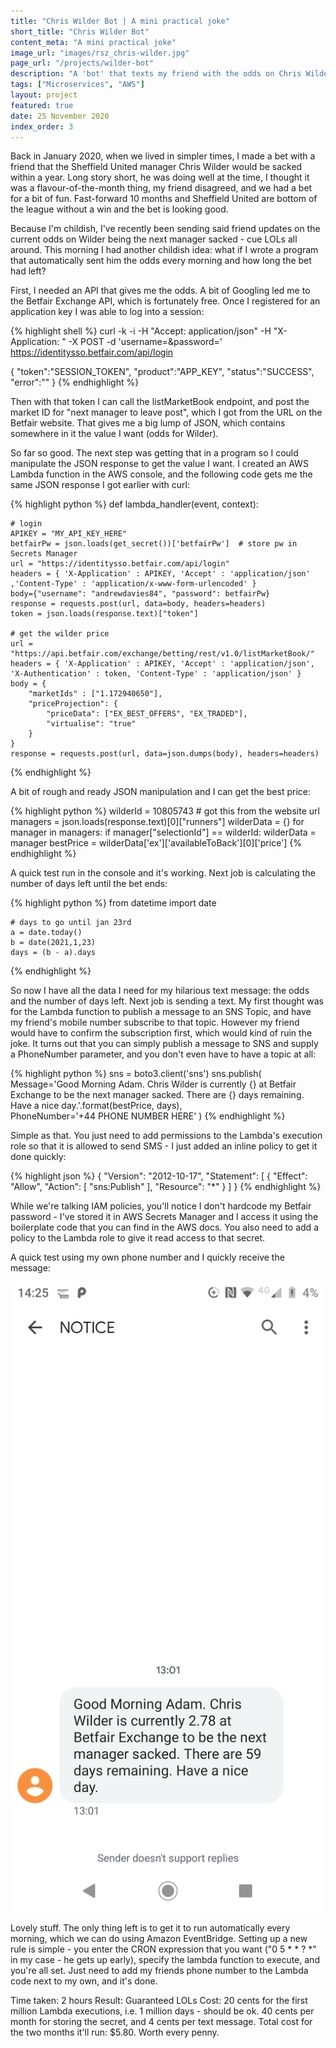 ```yaml
---
title: "Chris Wilder Bot | A mini practical joke"
short_title: "Chris Wilder Bot"
content_meta: "A mini practical joke"
image_url: "images/rsz_chris-wilder.jpg"
page_url: "/projects/wilder-bot"
description: "A 'bot' that texts my friend with the odds on Chris Wilder being sacked"
tags: ["Microservices", "AWS"]
layout: project
featured: true
date: 25 November 2020
index_order: 3
---
```


Back in January 2020, when we lived in simpler times, I made a bet with a friend that the Sheffield United manager Chris Wilder would be sacked within a year. Long story short, he was doing well at the time, I thought it was a flavour-of-the-month thing, my friend disagreed, and we had a bet for a bit of fun. Fast-forward 10 months and Sheffield United are bottom of the league without a win and the bet is looking good. 

Because I'm childish, I've recently been sending said friend updates on the current odds on Wilder being the next manager sacked - cue LOLs all around. This morning I had another childish idea: what if I wrote a program that automatically sent him the odds every morning and how long the bet had left? 

First, I needed an API that gives me the odds. A bit of Googling led me to the Betfair Exchange API, which is fortunately free. Once I registered for an application key I was able to log into a session:

{% highlight shell %}
curl -k -i -H "Accept: application/json" -H "X-Application: <AppKey>" -X POST -d 'username=<username>&password=<password>' https://identitysso.betfair.com/api/login
  
{
  "token":"SESSION_TOKEN",
  "product":"APP_KEY",
  "status":"SUCCESS",
  "error":""
}
{% endhighlight %}

Then with that token I can call the listMarketBook endpoint, and post the market ID for "next manager to leave post", which I got from the URL on the Betfair website. That gives me a big lump of JSON, which contains somewhere in it the value I want (odds for Wilder). 

So far so good. The next step was getting that in a program so I could manipulate the JSON response to get the value I want. I created an AWS Lambda function in the AWS console, and the following code gets me the same JSON response I got earlier with curl:

{% highlight python %}
def lambda_handler(event, context):
    
    # login
    APIKEY = "MY_API_KEY_HERE"
    betfairPw = json.loads(get_secret())['betfairPw']  # store pw in Secrets Manager
    url = "https://identitysso.betfair.com/api/login"
    headers = { 'X-Application' : APIKEY, 'Accept' : 'application/json' ,'Content-Type' : 'application/x-www-form-urlencoded' }
    body={"username": "andrewdavies84", "password": betfairPw}
    response = requests.post(url, data=body, headers=headers)
    token = json.loads(response.text)["token"]
    
    # get the wilder price
    url = "https://api.betfair.com/exchange/betting/rest/v1.0/listMarketBook/"
    headers = { 'X-Application' : APIKEY, 'Accept' : 'application/json', 'X-Authentication' : token, 'Content-Type' : 'application/json' }
    body = {
    	"marketIds" : ["1.172940650"],
    	"priceProjection": {
            "priceData": ["EX_BEST_OFFERS", "EX_TRADED"],
            "virtualise": "true"
        }
    }
    response = requests.post(url, data=json.dumps(body), headers=headers)
{% endhighlight %}

A bit of rough and ready JSON manipulation and I can get the best price:

{% highlight python %}
    wilderId = 10805743  # got this from the website url
    managers = json.loads(response.text)[0]["runners"]
    wilderData = {}
    for manager in managers:
        if manager["selectionId"] == wilderId:
            wilderData = manager
    bestPrice = wilderData['ex']['availableToBack'][0]['price']
{% endhighlight %}

A quick test run in the console and it's working. Next job is calculating the number of days left until the bet ends:

{% highlight python %}
    from datetime import date

    # days to go until jan 23rd
    a = date.today()
    b = date(2021,1,23)
    days = (b - a).days
{% endhighlight %}

So now I have all the data I need for my hilarious text message: the odds and the number of days left. Next job is sending a text. My first thought was for the Lambda function to publish a message to an SNS Topic, and have my friend's mobile number subscribe to that topic. However my friend would have to confirm the subscription first, which would kind of ruin the joke. It turns out that you can simply publish a message to SNS and supply a PhoneNumber parameter, and you don't even have to have a topic at all:

{% highlight python %}
    sns = boto3.client('sns')
    sns.publish(
        Message='Good Morning Adam. Chris Wilder is currently {} at Betfair Exchange to be the next manager sacked. There are {} days remaining. Have a nice day.'.format(bestPrice, days),    
        PhoneNumber='+44 PHONE NUMBER HERE'
    )
{% endhighlight %}

Simple as that. You just need to add permissions to the Lambda's execution role so that it is allowed to send SMS - I just added an inline policy to get it done quickly:

{% highlight json %}
{
    "Version": "2012-10-17",
    "Statement": [
        {
            "Effect": "Allow",
            "Action": [
                "sns:Publish"
            ],
            "Resource": "*"
        }
    ]
}
{% endhighlight %}

While we're talking IAM policies, you'll notice I don't hardcode my Betfair password - I've stored it in AWS Secrets Manager and I access it using the boilerplate code that you can find in the AWS docs. You also need to add a policy to the Lambda role to give it read access to that secret.

A quick test using my own phone number and I quickly receive the message:

![Phone Screenshot](/images/phone-screenshot.png "Phone screenshot")

Lovely stuff. The only thing left is to get it to run automatically every morning, which we can do using Amazon EventBridge. Setting up a new rule is simple - you enter the CRON expression that you want ("0 5 * * ? *" in my case - he gets up early), specify the lambda function to execute, and you're all set. Just need to add my friends phone number to the Lambda code next to my own, and it's done.

Time taken: 2 hours
Result: Guaranteed LOLs
Cost: 20 cents for the first million Lambda executions, i.e. 1 million days - should be ok. 40 cents per month for storing the secret, and 4 cents per text message. Total cost for the two months it'll run: $5.80. Worth every penny.

